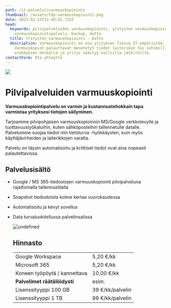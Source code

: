 ```yaml
---
path: /it-palvelut/varmuuskopiointi
thumbnail: /assets/tdp-varmuuskopiointi.png
date: 2023-03-23T12:49:52.732Z
head:
  keywords: pilvipalveluiden varmuuskopiointi, yritysten varmuuskopiointi,
    varmuuskopiointipalvelu, backup, datto
  title: Yritysten varmuuskopiointi - Datto
  description: Varmuuskopiointi on osa yrityksen fiksua IT-ympäristöä.
    Varmuuskopiot palauttavat menetetyt tiedot laiterikon tai inhimillisen
    erehdyksen hetkellä ja yritys säästyy kalliilta jälkitöiltä.
contactForm: Ota yhteyttä
---
```

![](/assets/tdp-varmuuskopiointi.png)

# Pilvipalveluiden varmuuskopiointi

**Varmuuskopiointipalvelu on varmin ja kustannustehokkain tapa varmistaa yrityksesi tietojen säilyminen.**

Tarjoamme pilvipohjaisen varmuuskopioinnin MS/Google verkkolevylle ja tuottavuustyökaluihin, kuten sähköposteihin tallennetulle datalle. Palvelumme suojaa tiedot niin tietoturva -hyökkäysten, kuin myös käyttäjävirheiden ja laiterikkojen varalta.

Palvelu on täysin automatisoitu ja kriittiset tiedot ovat aina nopeasti palautettavissa.

## Palvelusisältö

* Google / MS 365-tiedostojen varmuuskopiointi pilvipalveluna rajattomalla tallennustilalla
* Snapshot tiedostoista kolme kertaa vuorokaudessa
* Automatisoitu ja kevyt sovellus
* Data turvaluokitellussa palvelinsalissa


  <HeroBlock bgColor="brand" imageAlign="right">

  <div className="HeroBlockImage">

  ![undefined](/assets/netlify-1280-x-800-1-min.png)

  </div>

  <div className="HeroBlockContent">

  ## H﻿innasto

  |                              |                  |
  | ---------------------------- | ---------------- |
  | Google Workspace             | 5,20 €/kk        |
  | ﻿Microsoft 365               | 5,20 €/kk        |
  | Koneen työpöytä / kannettava | 10,00 €/kk       |
  | **Palvelimet räätälöidysti** | esim.            |
  | ﻿Lisenssityyppi 100 GB       | 39 €/kk/palvelin |
  | ﻿Lisenssityyppi 1 TB         | 99 €/kk/palvelin |

  </div>

  </HeroBlock>